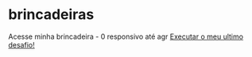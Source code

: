 # brincadeiras
Acesse minha brincadeira - 0 responsivo até agr
<a href="https://github.com/eulioruda/brincadeiras/tree/main/teste1/index"> Executar o meu ultimo desafio!
